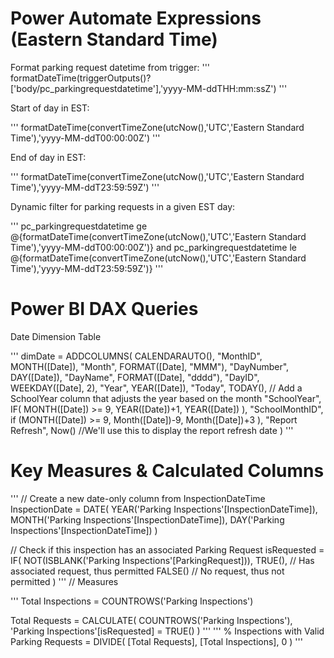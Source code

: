 # **Power Automate Expressions (Eastern Standard Time)**
Format parking request datetime from trigger:
'''
formatDateTime(triggerOutputs()?['body/pc_parkingrequestdatetime'],'yyyy-MM-ddTHH:mm:ssZ')
'''

Start of day in EST:

'''
formatDateTime(convertTimeZone(utcNow(),'UTC','Eastern Standard Time'),'yyyy-MM-ddT00:00:00Z')
'''

End of day in EST:

'''
formatDateTime(convertTimeZone(utcNow(),'UTC','Eastern Standard Time'),'yyyy-MM-ddT23:59:59Z')
'''

Dynamic filter for parking requests in a given EST day:

'''
pc_parkingrequestdatetime ge @{formatDateTime(convertTimeZone(utcNow(),'UTC','Eastern Standard Time'),'yyyy-MM-ddT00:00:00Z')} 
and 
pc_parkingrequestdatetime le @{formatDateTime(convertTimeZone(utcNow(),'UTC','Eastern Standard Time'),'yyyy-MM-ddT23:59:59Z')}
'''

# **Power BI DAX Queries**
Date Dimension Table

'''
dimDate = ADDCOLUMNS(
    CALENDARAUTO(),
    "MonthID", MONTH([Date]),
    "Month", FORMAT([Date], "MMM"),
    "DayNumber", DAY([Date]),
    "DayName", FORMAT([Date], "dddd"),
    "DayID", WEEKDAY([Date], 2),
    "Year", YEAR([Date]),
    "Today", TODAY(),
    // Add a SchoolYear column that adjusts the year based on the month
    "SchoolYear", IF(
        MONTH([Date]) >= 9,
        YEAR([Date])+1,
        YEAR([Date])
    ),
    "SchoolMonthID", if (MONTH([Date]) >= 9,
        Month([Date])-9,
        Month([Date])+3
    ),
    "Report Refresh", Now() //We'll use this to display the report refresh date
)
'''

# **Key Measures & Calculated Columns**

'''
// Create a new date-only column from InspectionDateTime
InspectionDate = 
DATE(
    YEAR('Parking Inspections'[InspectionDateTime]),
    MONTH('Parking Inspections'[InspectionDateTime]),
    DAY('Parking Inspections'[InspectionDateTime])
)

// Check if this inspection has an associated Parking Request
isRequested = 
IF(
    NOT(ISBLANK('Parking Inspections'[ParkingRequest])), 
    TRUE(),  // Has associated request, thus permitted
    FALSE()  // No request, thus not permitted
)
'''
// Measures

'''
Total Inspections = 
COUNTROWS('Parking Inspections')

Total Requests = 
CALCULATE(
    COUNTROWS('Parking Inspections'),
    'Parking Inspections'[isRequested] = TRUE()
)
'''
'''
% Inspections with Valid Parking Requests = 
DIVIDE(
    [Total Requests],
    [Total Inspections],
    0
)
'''

